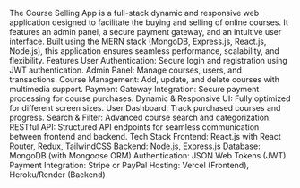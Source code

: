The Course Selling App is a full-stack dynamic and responsive web application designed to facilitate the buying and selling of online courses. It features an admin panel, a secure payment gateway, and an intuitive user interface. Built using the MERN stack (MongoDB, Express.js, React.js, Node.js), this application ensures seamless performance, scalability, and flexibility.
Features
User Authentication: Secure login and registration using JWT authentication.
Admin Panel: Manage courses, users, and transactions.
Course Management: Add, update, and delete courses with multimedia support.
Payment Gateway Integration: Secure payment processing for course purchases.
Dynamic & Responsive UI: Fully optimized for different screen sizes.
User Dashboard: Track purchased courses and progress.
Search & Filter: Advanced course search and categorization.
RESTful API: Structured API endpoints for seamless communication between frontend and backend.
Tech Stack
Frontend: React.js with React Router, Redux, TailwindCSS
Backend: Node.js, Express.js
Database: MongoDB (with Mongoose ORM)
Authentication: JSON Web Tokens (JWT)
Payment Integration: Stripe or PayPal
Hosting: Vercel (Frontend), Heroku/Render (Backend)
